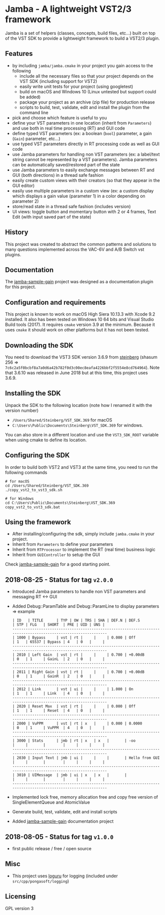 Jamba - A lightweight VST2/3 framework
======================================

Jamba is a set of helpers (classes, concepts, build files, etc...) built on top of the VST SDK to provide a lightweight framework to build a VST2/3 plugin.

Features
--------

- by including `jamba/jamba.cmake` in your project you gain access to the following
    - include all the necessary files so that your project depends on the VST SDK (including support for VST2)
    - easily write unit tests for your project (using googletest)
    - build on macOS and Windows 10 (Linux untested but support could be added)
    - package your project as an archive (zip file) for production release
    - scripts to build, test, validate, edit and install the plugin from the command line
- pick and choose which feature is useful to you
- define your VST parameters in one location (inherit from `Parameters`) and use both in real time processing (RT) and GUI code
- define typed VST parameters (ex: a boolean (`bool`) parameter, a gain (`Gain`) parameter, etc...)
- use typed VST parameters directly in RT processing code as well as GUI code
- use Jamba parameters for handling non VST parameters (ex: a label/text string cannot be represented by a VST parameters). Jamba parameters can be automatically saved/restored part of the state
- use Jamba parameters to easily exchange messages between RT and GUI (both directions) in a thread safe fashion
- easily create custom views with their creators (so that they appear in the GUI editor)
- easily use multiple parameters in a custom view (ex: a custom display which displays a gain value (parameter 1) in a color depending on parameter 2)
- store/read state in a thread safe fashion (includes version)
- UI views: toggle button and momentary button with 2 or 4 frames, Text Edit (with input saved part of the state)

History
-------
This project was created to abstract the common patterns and solutions to many questions implemented across the VAC-6V and A/B Switch vst plugins.

Documentation
-------------
The [jamba-sample-gain](https://github.com/pongasoft/jamba-sample-gain) project was designed as a documentation plugin for this project.

Configuration and requirements
------------------------------
This project is known to work on macOS High Siera 10.13.3 with Xcode 9.2 installed. It also has been tested on Windows 10 64 bits and Visual Studio Build tools (2017). It requires `cmake` version 3.9 at the minimum. Because it uses `cmake` it should work on other platforms but it has not been tested.

Downloading the SDK
-------------------
You need to download the VST3 SDK version 3.6.9 from [steinberg](https://download.steinberg.net/sdk_downloads/vstsdk369_01_03_2018_build_132.zip) (shasum 256 => `7c6c2a5f0bcbf8a7a0d6a42b782f0d3c00ec8eafa4226bbf2f5554e8cd764964`). Note that 3.6.10 was released in June 2018 but at this time, this project uses 3.6.9.

Installing the SDK
-------------------
Unpack the SDK to the following location (note how I renamed it with the version number)

* `/Users/Shared/Steinberg/VST_SDK.369` for macOS
* `C:\Users\Public\Documents\Steinberg\VST_SDK.369` for windows.

You can also store in a different location and use the `VST3_SDK_ROOT` variable when using cmake to define its location.

Configuring the SDK
-------------------
In order to build both VST2 and VST3 at the same time, you need to run the following commands

    # for macOS
    cd /Users/Shared/Steinberg/VST_SDK.369
    ./copy_vst2_to_vst3_sdk.sh

    # for Windows
    cd C:\Users\Public\Documents\Steinberg\VST_SDK.369
    copy_vst2_to_vst3_sdk.bat

Using the framework
-------------------

- After installing/configuring the sdk, simply include `jamba.cmake` in your project.
- Inherit from `Parameters` to define your parameters
- Inherit from `RTProcessor` to implement the RT (real time) business logic
- Inherit from `GUIController` to setup the GUI 

Check [jamba-sample-gain](https://github.com/pongasoft/jamba-sample-gain) for a good starting point.

2018-08-25 - Status for tag `v2.0.0`
------------------------------------
* Introduced Jamba parameters to handle non VST parameters and messaging RT <-> GUI
* Added Debug::ParamTable and Debug::ParamLine to display parameters => example

      | ID   | TITLE      | TYP | OW | TRS | SHA | DEF.N | DEF.S          | STP | FLG   | SHORT  | PRE | UID | UNS |
      --------------------------------------------------------------------------------------------------------------
      | 1000 | Bypass     | vst | rt |     |     | 0.000 | Off            | 1   | 65537 | Bypass | 4   | 0   |     |
      --------------------------------------------------------------------------------------------------------------
      | 2010 | Left Gain  | vst | rt |     |     | 0.700 | +0.00dB        | 0   | 1     | GainL  | 2   | 0   |     |
      --------------------------------------------------------------------------------------------------------------
      | 2011 | Right Gain | vst | rt |     |     | 0.700 | +0.00dB        | 0   | 1     | GainR  | 2   | 0   |     |
      --------------------------------------------------------------------------------------------------------------
      | 2012 | Link       | vst | ui |     |     | 1.000 | On             | 1   | 1     | Link   | 4   | 0   |     |
      --------------------------------------------------------------------------------------------------------------
      | 2020 | Reset Max  | vst | rt |     |     | 0.000 | Off            | 1   | 1     | Reset  | 4   | 0   |     |
      --------------------------------------------------------------------------------------------------------------
      | 2000 | VuPPM      | vst | rt | x   |     | 0.000 | 0.0000         | 0   | 1     | VuPPM  | 4   | 0   |     |
      --------------------------------------------------------------------------------------------------------------
      | 3000 | Stats      | jmb | rt | x   | x   |       | -oo            |     |       |        |     |     |     |
      --------------------------------------------------------------------------------------------------------------
      | 2030 | Input Text | jmb | ui |     |     |       | Hello from GUI |     |       |        |     |     |     |
      --------------------------------------------------------------------------------------------------------------
      | 3010 | UIMessage  | jmb | ui | x   | x   |       |                |     |       |        |     |     |     |
      --------------------------------------------------------------------------------------------------------------

* Implemented lock free, memory allocation free and copy free version of SingleElementQueue and AtomicValue
* Generate build, test, validate, edit and install scripts
* Added [jamba-sample-gain](https://github.com/pongasoft/jamba-sample-gain) documentation project

2018-08-05 - Status for tag `v1.0.0`
------------------------------------
* first public release / free / open source

Misc
----
- This project uses [loguru](https://github.com/emilk/loguru) for logging (included under `src/cpp/pongasoft/logging`)

Licensing
---------
GPL version 3
